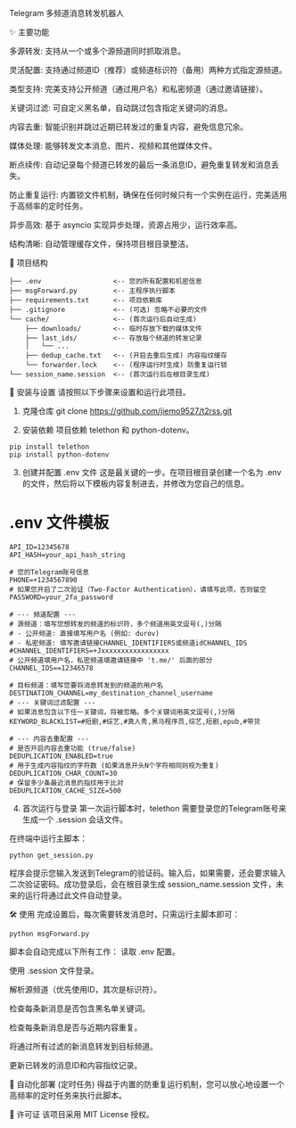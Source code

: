 Telegram 多频道消息转发机器人

✨ 主要功能


多源转发: 支持从一个或多个源频道同时抓取消息。

灵活配置: 支持通过频道ID（推荐）或频道标识符（备用）两种方式指定源频道。

类型支持: 完美支持公开频道（通过用户名）和私密频道（通过邀请链接）。

关键词过滤: 可自定义黑名单，自动跳过包含指定关键词的消息。

内容去重: 智能识别并跳过近期已转发过的重复内容，避免信息冗余。

媒体处理: 能够转发文本消息、图片、视频和其他媒体文件。

断点续传: 自动记录每个频道已转发的最后一条消息ID，避免重复转发和消息丢失。

防止重复运行: 内置锁文件机制，确保在任何时候只有一个实例在运行，完美适用于高频率的定时任务。

异步高效: 基于 asyncio 实现异步处理，资源占用少，运行效率高。

结构清晰: 自动管理缓存文件，保持项目根目录整洁。


📂 项目结构

```
├── .env                  <-- 您的所有配置和机密信息
├── msgForward.py         <-- 主程序执行脚本
├── requirements.txt      <-- 项目依赖库
├── .gitignore            <-- (可选) 忽略不必要的文件
└── cache/                <-- (首次运行后自动生成)
    ├── downloads/        <-- 临时存放下载的媒体文件
    ├── last_ids/         <-- 存放每个频道的转发记录
    │   └── ...
    ├── dedup_cache.txt   <-- (开启去重后生成) 内容指纹缓存
    └── forwarder.lock    <-- (程序运行时生成) 防重复运行锁
└── session_name.session  <-- (首次运行后在根目录生成)
```



🚀 安装与设置
请按照以下步骤来设置和运行此项目。

1. 克隆仓库
git clone https://github.com/jiemo9527/t2rss.git


2. 安装依赖
项目依赖 telethon 和 python-dotenv。
```
pip install telethon
pip install python-dotenv
```
3. 创建并配置 .env 文件
这是最关键的一步。在项目根目录创建一个名为 .env 的文件，然后将以下模板内容复制进去，并修改为您自己的信息。

# .env 文件模板
```
API_ID=12345678
API_HASH=your_api_hash_string

# 您的Telegram账号信息
PHONE=+1234567890
# 如果您开启了二次验证（Two-Factor Authentication），请填写此项，否则留空
PASSWORD=your_2fa_password

# --- 频道配置 ---
# 源频道：填写您想转发的频道的标识符，多个频道用英文逗号(,)分隔
# - 公开频道: 直接填写用户名 (例如: durov)
# - 私密频道: 填写邀请链接CHANNEL_IDENTIFIERS或频道idCHANNEL_IDS
#CHANNEL_IDENTIFIERS=+Jxxxxxxxxxxxxxxxxx
# 公开频道填用户名，私密频道填邀请链接中 't.me/' 后面的部分
CHANNEL_IDS==12346578

# 目标频道：填写您要将消息转发到的频道的用户名
DESTINATION_CHANNEL=my_destination_channel_username
# --- 关键词过滤配置 ---
# 如果消息包含以下任一关键词，将被忽略。多个关键词用英文逗号(,)分隔
KEYWORD_BLACKLIST=#短剧,#综艺,#真人秀,黑马程序员,综艺,短剧,epub,#带货

# --- 内容去重配置 ---
# 是否开启内容去重功能 (true/false)
DEDUPLICATION_ENABLED=true
# 用于生成内容指纹的字符数 (如果消息开头N个字符相同则视为重复)
DEDUPLICATION_CHAR_COUNT=30
# 保留多少条最近消息的指纹用于比对
DEDUPLICATION_CACHE_SIZE=500

```
4. 首次运行与登录
第一次运行脚本时，telethon 需要登录您的Telegram账号来生成一个 .session 会话文件。

在终端中运行主脚本：

```python get_session.py```

程序会提示您输入发送到Telegram的验证码。输入后，如果需要，还会要求输入二次验证密码。成功登录后，会在根目录生成 session_name.session 文件，未来的运行将通过此文件自动登录。

🛠️ 使用
完成设置后，每次需要转发消息时，只需运行主脚本即可：

```python msgForward.py```

脚本会自动完成以下所有工作：
读取 .env 配置。

使用 .session 文件登录。

解析源频道（优先使用ID，其次是标识符）。

检查每条新消息是否包含黑名单关键词。

检查每条新消息是否与近期内容重复。

将通过所有过滤的新消息转发到目标频道。

更新已转发的消息ID和内容指纹记录。


🤖 自动化部署 (定时任务)
得益于内置的防重复运行机制，您可以放心地设置一个高频率的定时任务来执行此脚本。



📄 许可证
该项目采用 MIT License 授权。
